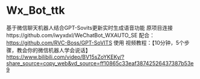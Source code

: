 # Wx_Bot_ttk
基于微信聊天机器人结合GPT-Sovits更新实时生成语音功能
原项目连接https://github.com/iwyxdxl/WeChatBot_WXAUTO_SE
配合：https://github.com/RVC-Boss/GPT-SoVITS 使用
视频教程：【10分钟，5个步骤，教会你的微信机器人学会说话】 https://www.bilibili.com/video/BV15sZoYKEKy/?share_source=copy_web&vd_source=ff10865c33eaf38742526437387b53e9
